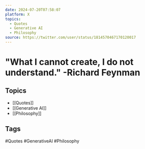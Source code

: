 ```yaml
---
date: 2024-07-20T07:58:07
platform: X
topics:
  - Quotes
  - Generative AI
  - Philosophy
source: https://twitter.com/user/status/1814570467170120017
---
```

# "What I cannot create, I do not understand." -Richard Feynman

## Topics
- [[Quotes]]
- [[Generative AI]]
- [[Philosophy]]

## Tags
#Quotes #GenerativeAI #Philosophy